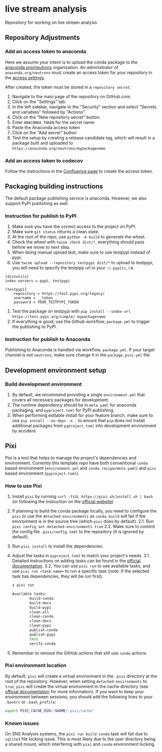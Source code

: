 # live stream analysis

Repository for working on live stream analysis 

## Repository Adjustments

### Add an access token to anaconda

Here we assume your intent is to upload the conda package to the [anaconda.org/neutrons](https://anaconda.org/neutrons) organization.
An administrator of `anaconda.org/neutrons` must create an access token for your repository in the [access settings](https://anaconda.org/neutrons/settings/access).

After created, the token must be stored in a `repository secret`:

1. Navigate to the main page of the repository on GitHub.com.
1. Click on the "Settings" tab.
1. In the left sidebar, navigate to the "Security" section and select "Secrets and variables" followed by "Actions".
1. Click on the "New repository secret" button.
1. Enter `ANACONDA_TOKEN` for the secret name
1. Paste the Anaconda access token
1. Click on the "Add secret" button
1. Test the setup by creating a release candidate tag,
which will result in a package built and uploaded to `https://anaconda.org/neutrons/mypackagename`

### Add an access token to codecov

Follow the instructions in the [Confluence page](https://ornl-neutrons.atlassian.net/wiki/spaces/NDPD/pages/103546883/Coverage+reports)
to create the access token.

## Packaging building instructions

The default package publishing service is anaconda.
However, we also support PyPI publishing as well.

### Instruction for publish to PyPI

1. Make sure you have the correct access to the project on PyPI.
1. Make sure `git status` returns a clean state.
1. At the root of the repo, use `python -m build` to generate the wheel.
1. Check the wheel with `twine check dist/*`, everything should pass before we move to next step.
1. When doing manual upload test, make sure to use testpypi instead of pypi.
1. Use `twine upload --repository testpypi dist/*` to upload to testpypi, you will need to specify the testpipy url in your `~/.pypirc`, i.e.

``````
[distutils]
index-servers = pypi, testpypi

[testpypi]
    repository = https://test.pypi.org/legacy/
    username = __token__
    password = YOUR_TESTPYPI_TOKEN

``````

1. Test the package on testpypi with `pip install --index-url https://test.pypi.org/simple/ mypackagename`.
1. If everything is good, use the Github workflow, `package.yml` to trigger the publishing to PyPI.

### Instruction for publish to Anaconda

Publishing to Anaconda is handled via workflow, `package.yml`.
If your target channel is not `neutrons`, make sure change it in the `package_pixi.yml` file.

## Development environment setup

### Build development environment

1. By default, we recommend providing a single `environment.yml` that covers all necessary packages for development.
2. The runtime dependency should be in `meta.yaml` for anaconda packaging, and `pyproject.toml` for PyPI publishing.
3. When performing editable install for your feature branch, make sure to use `pip install --no-deps -e .` to ensure that `pip` does not install additional packages from `pyproject.toml` into development environment by accident.

## Pixi

Pixi is a tool that helps to manage the project's dependencies and environment.
Currently this template repo have both conventional `conda` based environment (`environment.yml` and `conda.recipe/meta.yaml`) and `pixi` based environment (`pyproject.toml`).

### How to use Pixi

1. Install `pixi` by running `curl -fsSL https://pixi.sh/install.sh | bash` (or following the instruction on the [official website](https://pixi.sh/))
1. If planning to build the conda package locally, you need to configure the `pixi` to use the `detached-environments` as `conda build` will fail if the environment is in the source tree (which `pixi` does by default).
    2.1. Run `pixi config set detached-environments true`
    2.2. Make sure to commit the config file `.pixi/config.toml` to the repository (it is ignored by default).
1. Run `pixi install` to install the dependencies.
1. Adjust the tasks in `pyproject.toml` to match your project's needs.
   3.1. Detailed instructions on adding tasks can be found in the [official documentation](https://pixi.sh/latest/features/tasks/).
   3.2. You can use `pixi run` to see available tasks, and use `pixi run <task-name>` to run a specific task (note: if the selected task has dependencies, they will be run first).

    ```bash
    ❯ pixi run

    Available tasks:
            build-conda
            build-docs
            build-pypi
            clean-all
            clean-conda
            clean-docs
            clean-pypi
            publish-conda
            publish-pypi
            test
            verify-conda
    ```

1. Remember to remove the GitHub actions that still use `conda` actions.

### Pixi environment location

By default, `pixi` will create a virtual environment in the `.pixi` directory at the root of the repository.
However, when setting `detached-environments` to `true`, `pixi` will create the virtual environment in the cache directory (see [official documentation](https://pixi.sh/latest/features/environment/#caching-packages) for more information).
If you want to keep your environment between sessions, you should add the following lines to your `.bashrc` or `.bash_profile`:

```bash
export PIXI_CACHE_DIR="$HOME/.pixi/cache"
```

### Known issues

On SNS Analysis systems, the `pixi run build-conda` task will fail due to `sqlite3` file locking issue.
This is most likely due to the user directory being a shared mount, which interfering with `pixi` and `conda` environment locking.
